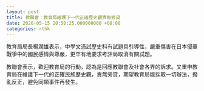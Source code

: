 ```yaml
---
layout: post
title: 教聯會：教育局維護下一代正確歷史觀責無旁貸
date: 2020-05-15 20:50:25.000000000 +08:00
categories: rthk
---
```


教育局局長楊潤雄表示，中學文憑試歷史科有試題具引導性，嚴重傷害在日本侵華戰爭中的國民感情與尊嚴，更罕有地要求考評局取消有關試題。

教聯會表示，歡迎教育局的行動，認為是回應教聯會及社會各界的訴求。又重申教育局在維護下一代的正確民族歷史觀，責無旁貸，期望教育局能採取一切辦法，撥亂反正，避免同類事件再發生。
